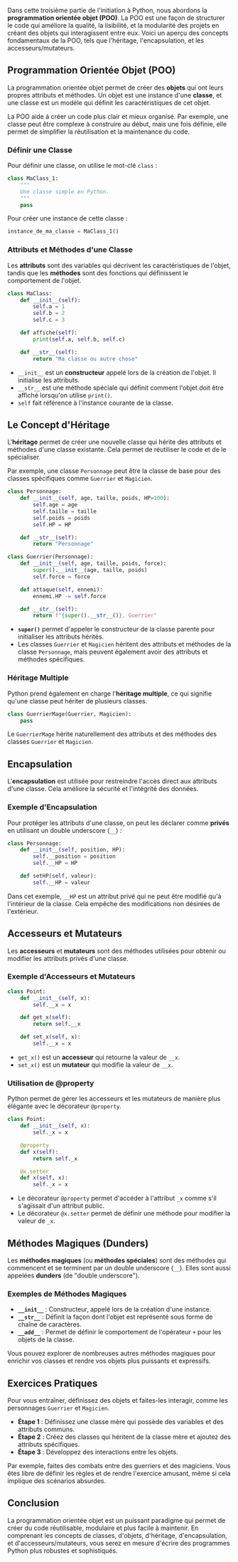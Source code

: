 
Dans cette troisième partie de l'initiation à Python, nous abordons la **programmation orientée objet (POO)**. La POO est une façon de structurer le code qui améliore la qualité, la lisibilité, et la modularité des projets en créant des objets qui interagissent entre eux. Voici un aperçu des concepts fondamentaux de la POO, tels que l'héritage, l'encapsulation, et les accesseurs/mutateurs.

## Programmation Orientée Objet (POO)
La programmation orientée objet permet de créer des **objets** qui ont leurs propres attributs et méthodes. Un objet est une instance d'une **classe**, et une classe est un modèle qui définit les caractéristiques de cet objet.

La POO aide à créer un code plus clair et mieux organisé. Par exemple, une classe peut être complexe à construire au début, mais une fois définie, elle permet de simplifier la réutilisation et la maintenance du code.

### Définir une Classe
Pour définir une classe, on utilise le mot-clé `class` :

```python
class MaClass_1:
    """
    Une classe simple en Python.
    """
    pass
```

Pour créer une instance de cette classe :

```python
instance_de_ma_classe = MaClass_1()
```

### Attributs et Méthodes d'une Classe
Les **attributs** sont des variables qui décrivent les caractéristiques de l'objet, tandis que les **méthodes** sont des fonctions qui définissent le comportement de l'objet.

```python
class MaClass:
    def __init__(self):
        self.a = 1
        self.b = 2
        self.c = 3

    def affiche(self):
        print(self.a, self.b, self.c)

    def __str__(self):
        return "Ma classe ou autre chose"
```
- `__init__` est un **constructeur** appelé lors de la création de l'objet. Il initialise les attributs.
- `__str__` est une méthode spéciale qui définit comment l'objet doit être affiché lorsqu'on utilise `print()`.
- `self` fait référence à l'instance courante de la classe.

## Le Concept d'Héritage
L'**héritage** permet de créer une nouvelle classe qui hérite des attributs et méthodes d'une classe existante. Cela permet de réutiliser le code et de le spécialiser.

Par exemple, une classe `Personnage` peut être la classe de base pour des classes spécifiques comme `Guerrier` et `Magicien`.

```python
class Personnage:
    def __init__(self, age, taille, poids, HP=100):
        self.age = age
        self.taille = taille
        self.poids = poids
        self.HP = HP

    def __str__(self):
        return "Personnage"

class Guerrier(Personnage):
    def __init__(self, age, taille, poids, force):
        super().__init__(age, taille, poids)
        self.force = force

    def attaque(self, ennemi):
        ennemi.HP -= self.force

    def __str__(self):
        return f"{super().__str__()}, Guerrier"
```
- **`super()`** permet d'appeler le constructeur de la classe parente pour initialiser les attributs hérités.
- Les classes `Guerrier` et `Magicien` héritent des attributs et méthodes de la classe `Personnage`, mais peuvent également avoir des attributs et méthodes spécifiques.

### Héritage Multiple
Python prend également en charge l'**héritage multiple**, ce qui signifie qu'une classe peut hériter de plusieurs classes.

```python
class GuerrierMage(Guerrier, Magicien):
    pass
```
Le `GuerrierMage` hérite naturellement des attributs et des méthodes des classes `Guerrier` et `Magicien`.

## Encapsulation
L'**encapsulation** est utilisée pour restreindre l'accès direct aux attributs d'une classe. Cela améliore la sécurité et l'intégrité des données.

### Exemple d'Encapsulation
Pour protéger les attributs d'une classe, on peut les déclarer comme **privés** en utilisant un double underscore (`__`) :

```python
class Personnage:
    def __init__(self, position, HP):
        self.__position = position
        self.__HP = HP

    def setHP(self, valeur):
        self.__HP = valeur
```
Dans cet exemple, `__HP` est un attribut privé qui ne peut être modifié qu'à l'intérieur de la classe. Cela empêche des modifications non désirées de l'extérieur.

## Accesseurs et Mutateurs
Les **accesseurs** et **mutateurs** sont des méthodes utilisées pour obtenir ou modifier les attributs privés d'une classe.

### Exemple d'Accesseurs et Mutateurs

```python
class Point:
    def __init__(self, x):
        self.__x = x

    def get_x(self):
        return self.__x

    def set_x(self, x):
        self.__x = x
```
- `get_x()` est un **accesseur** qui retourne la valeur de `__x`.
- `set_x()` est un **mutateur** qui modifie la valeur de `__x`.

### Utilisation de @property
Python permet de gérer les accesseurs et les mutateurs de manière plus élégante avec le décorateur `@property`.

```python
class Point:
    def __init__(self, x):
        self._x = x

    @property
    def x(self):
        return self._x

    @x.setter
    def x(self, x):
        self._x = x
```
- Le décorateur `@property` permet d'accéder à l'attribut `_x` comme s'il s'agissait d'un attribut public.
- Le décorateur `@x.setter` permet de définir une méthode pour modifier la valeur de `_x`.

## Méthodes Magiques (Dunders)
Les **méthodes magiques** (ou **méthodes spéciales**) sont des méthodes qui commencent et se terminent par un double underscore (`__`). Elles sont aussi appelées **dunders** (de "double underscore").

### Exemples de Méthodes Magiques
- **`__init__`** : Constructeur, appelé lors de la création d'une instance.
- **`__str__`** : Définit la façon dont l'objet est représenté sous forme de chaîne de caractères.
- **`__add__`** : Permet de définir le comportement de l'opérateur `+` pour les objets de la classe.

Vous pouvez explorer de nombreuses autres méthodes magiques pour enrichir vos classes et rendre vos objets plus puissants et expressifs.

## Exercices Pratiques
Pour vous entraîner, définissez des objets et faites-les interagir, comme les personnages `Guerrier` et `Magicien`.

- **Étape 1** : Définissez une classe mère qui possède des variables et des attributs communs.
- **Étape 2** : Créez des classes qui héritent de la classe mère et ajoutez des attributs spécifiques.
- **Étape 3** : Développez des interactions entre les objets.

Par exemple, faites des combats entre des guerriers et des magiciens. Vous êtes libre de définir les règles et de rendre l'exercice amusant, même si cela implique des scénarios absurdes.

## Conclusion
La programmation orientée objet est un puissant paradigme qui permet de créer du code réutilisable, modulaire et plus facile à maintenir. En comprenant les concepts de classes, d'objets, d'héritage, d'encapsulation, et d'accesseurs/mutateurs, vous serez en mesure d'écrire des programmes Python plus robustes et sophistiqués.